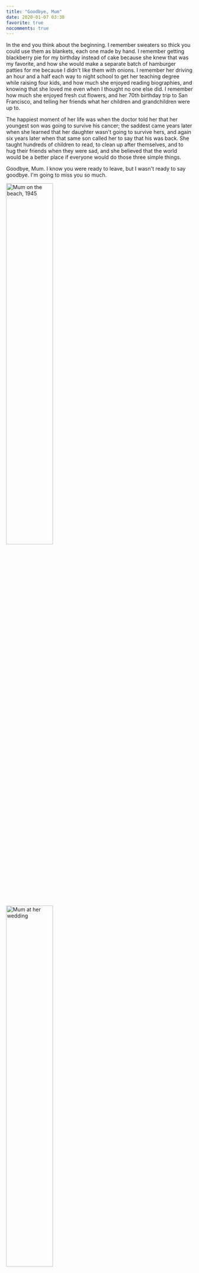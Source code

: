 ```yaml
---
title: "Goodbye, Mum"
date: 2020-01-07 03:30
favorite: true
nocomments: true
---
```


In the end you think about the beginning.
I remember sweaters so thick you could use them as blankets,
each one made by hand.
I remember getting blackberry pie for my birthday instead of cake
because she knew that was my favorite,
and how she would make a separate batch of hamburger patties for me
because I didn't like them with onions.
I remember her driving an hour and a half each way to night school
to get her teaching degree
while raising four kids,
and how much she enjoyed reading biographies,
and knowing that she loved me even when I thought no one else did.
I remember how much she enjoyed fresh cut flowers,
and her 70th birthday trip to San Francisco,
and telling her friends what her children and grandchildren were up to.

The happiest moment of her life was when the doctor told her that
her youngest son was going to survive his cancer;
the saddest came years later
when she learned that her daughter wasn't going to survive hers,
and again six years later when that same son called her to say that his was back.
She taught hundreds of children to read,
to clean up after themselves,
and to hug their friends when they were sad,
and she believed that the world would be a better place
if everyone would do those three simple things.

Goodbye, Mum.
I know you were ready to leave,
but I wasn't ready to say goodbye.
I'm going to miss you so much.

<img src="{{site.github.url}}/files/2020/01/mum-on-the-beach.jpg" alt="Mum on the beach, 1945" width="50%" />

<img src="{{site.github.url}}/files/2020/01/mum-wedding.jpg" alt="Mum at her wedding" width="50%" />

<img src="{{site.github.url}}/files/2020/01/mum-graduation.jpg" alt="Mum at her graduation" width="50%" />

<img src="{{site.github.url}}/files/2020/01/grandma.jpg" alt="Grandma 2014" width="50%" />

Doris Wilson <br/>
July 22, 1927 - January 7, 2020

